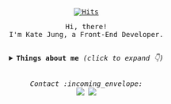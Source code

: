 <samp>
   <div align=center>

  [![Hits](https://hits.seeyoufarm.com/api/count/incr/badge.svg?url=https%3A%2F%2Fgithub.com%2Fkatej927&count_bg=%23DEB1ED&title_bg=%23555555&icon=&icon_color=%23E7E7E7&title=hits&edge_flat=false)](https://hits.seeyoufarm.com)
	
  </div>
  <p align="center">Hi, there!<br/>I'm Kate Jung, a Front-End Developer.</p>
<br>
<details align="center">
  <summary> 
    <b> Things about me </b> <i>(click to expand 👇)</i> 
  </summary>
  <hr/>
  <img align="right" src="https://github-readme-stats.vercel.app/api?username=katej927&show_icons=true">
  <p>
    <br/>
    <b>⚡ Skills:</b>
    <br/>
      <span><img src="https://img.shields.io/badge/React-61DAFB?style=flat-square&logo=React&logoColor=white"/></span>
      <span><img src="https://img.shields.io/badge/Javascript-F7DF1E?style=flat-square&logo=Javascript&logoColor=white"/></span>
      <span><img src="https://img.shields.io/badge/HTML5-E34F26?style=flat-square&logo=HTML5&logoColor=white"/></span>
      <span><img src="https://img.shields.io/badge/CSS3-1572B6?style=flat-square&logo=CSS3&logoColor=white"/></span>
      <span><img src="https://img.shields.io/badge/Sass-CC6699?style=flat-square&logo=Sass&logoColor=white"/></span>
      <span><img src="https://img.shields.io/badge/Styled-DB7093?style=flat-square&logo=styled-components&logoColor=white"/></span>
    <br/><br/>
    <b>📖 Currently learning:</b>
    <br/>
    <img src="https://img.shields.io/badge/TypeScript-3178C6?style=flat-square&logo=TypeScript&logoColor=white"/>
    <span><img src="https://img.shields.io/badge/Redux-764ABC?style=flat-square&logo=Redux&logoColor=white"/></span>
    <span><img src="https://img.shields.io/badge/Next.js-000000?style=flat-square&logo=Next.js&logoColor=white"/></span>
    <br/><br/>
  </p>
<hr/>
</details>
<br>
<p align="center"> 
  <i> Contact :incoming_envelope: </i>
  <br/>
  <a href="https://velog.io/@katej927"><img src="https://img.shields.io/badge/Tech%20Blog-11B48A?style=flat-square&logo=Vimeo&logoColor=white&link=https://velog.io/@katej927" /></a>
  <a href="mailto:devkatej927@gmail.com"><img src="https://img.shields.io/badge/Gmail-D14836?style=flat-square&logo=Gmail&logoColor=white&link=kmsun0720@naver.com"/></a>
</p>
</samp>
